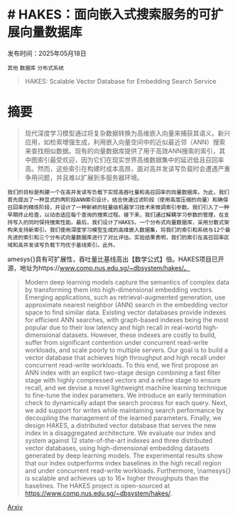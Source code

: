 # # HAKES：面向嵌入式搜索服务的可扩展向量数据库

发布时间：2025年05月18日

`其他` `数据库` `分布式系统`

> HAKES: Scalable Vector Database for Embedding Search Service

# 摘要

> 现代深度学习模型通过将复杂数据转换为高维嵌入向量来捕获其语义。新兴应用，如检索增强生成，利用嵌入向量空间中的近似最近邻（ANN）搜索来查找相似数据。现有的向量数据库提供了用于高效ANN搜索的索引，其中图索引最受欢迎，因为它们在现实世界高维数据集中的延迟低且召回率高。然而，这些索引在构建时成本高昂，面对高并发读写负载时会遭遇严重争用问题，并且难以扩展到多服务器环境。

    我们的目标是构建一个在高并发读写负载下实现高吞吐量和高召回率的向量数据库。为此，我们首先提出了一种显式的两阶段ANN索引设计，结合快速过滤阶段（使用高度压缩的向量）和确保召回率的精炼阶段，并设计了一种新颖的轻量级机器学习技术来微调索引参数。我们引入了一种早期终止检查，以动态适应每个查询的搜索过程。接下来，我们通过解耦学习参数的管理，在支持写入的同时保持搜索性能。最后，我们设计了HAKES，一个分布式向量数据库，采用分散式架构来支持新索引。我们使用深度学习模型生成的高维嵌入数据集，将我们的索引和系统与12个最先进的索引和三个分布式向量数据库进行了对比评估。实验结果表明，我们的索引在高召回率区域和高并发读写负载下均优于基线索引。此外，
amesys{}具有可扩展性，吞吐量比基线高出【数学公式】倍。HAKES项目已开源，地址为https://www.comp.nus.edu.sg/~dbsystem/hakes/。

> Modern deep learning models capture the semantics of complex data by transforming them into high-dimensional embedding vectors. Emerging applications, such as retrieval-augmented generation, use approximate nearest neighbor (ANN) search in the embedding vector space to find similar data. Existing vector databases provide indexes for efficient ANN searches, with graph-based indexes being the most popular due to their low latency and high recall in real-world high-dimensional datasets. However, these indexes are costly to build, suffer from significant contention under concurrent read-write workloads, and scale poorly to multiple servers.
  Our goal is to build a vector database that achieves high throughput and high recall under concurrent read-write workloads. To this end, we first propose an ANN index with an explicit two-stage design combining a fast filter stage with highly compressed vectors and a refine stage to ensure recall, and we devise a novel lightweight machine learning technique to fine-tune the index parameters. We introduce an early termination check to dynamically adapt the search process for each query. Next, we add support for writes while maintaining search performance by decoupling the management of the learned parameters. Finally, we design HAKES, a distributed vector database that serves the new index in a disaggregated architecture. We evaluate our index and system against 12 state-of-the-art indexes and three distributed vector databases, using high-dimensional embedding datasets generated by deep learning models. The experimental results show that our index outperforms index baselines in the high recall region and under concurrent read-write workloads. Furthermore, \namesys{} is scalable and achieves up to $16\times$ higher throughputs than the baselines. The HAKES project is open-sourced at https://www.comp.nus.edu.sg/~dbsystem/hakes/.

[Arxiv](https://arxiv.org/abs/2505.12524)